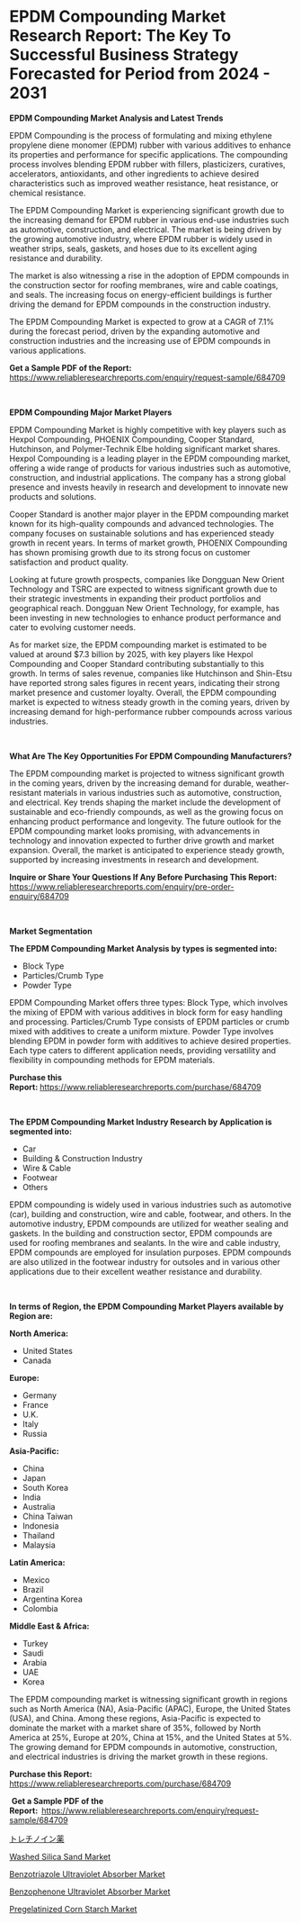 <p><h1>EPDM Compounding Market Research Report: The Key To Successful Business Strategy Forecasted for Period from 2024 - 2031</h1></p><p><strong>EPDM Compounding Market Analysis and Latest Trends</strong></p>
<p><p>EPDM Compounding is the process of formulating and mixing ethylene propylene diene monomer (EPDM) rubber with various additives to enhance its properties and performance for specific applications. The compounding process involves blending EPDM rubber with fillers, plasticizers, curatives, accelerators, antioxidants, and other ingredients to achieve desired characteristics such as improved weather resistance, heat resistance, or chemical resistance.</p><p>The EPDM Compounding Market is experiencing significant growth due to the increasing demand for EPDM rubber in various end-use industries such as automotive, construction, and electrical. The market is being driven by the growing automotive industry, where EPDM rubber is widely used in weather strips, seals, gaskets, and hoses due to its excellent aging resistance and durability.</p><p>The market is also witnessing a rise in the adoption of EPDM compounds in the construction sector for roofing membranes, wire and cable coatings, and seals. The increasing focus on energy-efficient buildings is further driving the demand for EPDM compounds in the construction industry.</p><p>The EPDM Compounding Market is expected to grow at a CAGR of 7.1% during the forecast period, driven by the expanding automotive and construction industries and the increasing use of EPDM compounds in various applications.</p></p>
<p><strong>Get a Sample PDF of the Report:&nbsp;</strong> <a href="https://www.reliableresearchreports.com/enquiry/request-sample/684709">https://www.reliableresearchreports.com/enquiry/request-sample/684709</a></p>
<p>&nbsp;</p>
<p><strong>EPDM Compounding Major Market Players</strong></p>
<p><p>EPDM Compounding Market is highly competitive with key players such as Hexpol Compounding, PHOENIX Compounding, Cooper Standard, Hutchinson, and Polymer-Technik Elbe holding significant market shares. Hexpol Compounding is a leading player in the EPDM compounding market, offering a wide range of products for various industries such as automotive, construction, and industrial applications. The company has a strong global presence and invests heavily in research and development to innovate new products and solutions.</p><p>Cooper Standard is another major player in the EPDM compounding market known for its high-quality compounds and advanced technologies. The company focuses on sustainable solutions and has experienced steady growth in recent years. In terms of market growth, PHOENIX Compounding has shown promising growth due to its strong focus on customer satisfaction and product quality.</p><p>Looking at future growth prospects, companies like Dongguan New Orient Technology and TSRC are expected to witness significant growth due to their strategic investments in expanding their product portfolios and geographical reach. Dongguan New Orient Technology, for example, has been investing in new technologies to enhance product performance and cater to evolving customer needs.</p><p>As for market size, the EPDM compounding market is estimated to be valued at around $7.3 billion by 2025, with key players like Hexpol Compounding and Cooper Standard contributing substantially to this growth. In terms of sales revenue, companies like Hutchinson and Shin-Etsu have reported strong sales figures in recent years, indicating their strong market presence and customer loyalty. Overall, the EPDM compounding market is expected to witness steady growth in the coming years, driven by increasing demand for high-performance rubber compounds across various industries.</p></p>
<p>&nbsp;</p>
<p><strong>What Are The Key Opportunities For EPDM Compounding Manufacturers?</strong></p>
<p><p>The EPDM compounding market is projected to witness significant growth in the coming years, driven by the increasing demand for durable, weather-resistant materials in various industries such as automotive, construction, and electrical. Key trends shaping the market include the development of sustainable and eco-friendly compounds, as well as the growing focus on enhancing product performance and longevity. The future outlook for the EPDM compounding market looks promising, with advancements in technology and innovation expected to further drive growth and market expansion. Overall, the market is anticipated to experience steady growth, supported by increasing investments in research and development.</p></p>
<p><strong>Inquire or Share Your Questions If Any Before Purchasing This Report:</strong> <a href="https://www.reliableresearchreports.com/enquiry/pre-order-enquiry/684709">https://www.reliableresearchreports.com/enquiry/pre-order-enquiry/684709</a></p>
<p>&nbsp;</p>
<p><strong>Market Segmentation</strong></p>
<p><strong>The EPDM Compounding Market Analysis by types is segmented into:</strong></p>
<p><ul><li>Block Type</li><li>Particles/Crumb Type</li><li>Powder Type</li></ul></p>
<p><p>EPDM Compounding Market offers three types: Block Type, which involves the mixing of EPDM with various additives in block form for easy handling and processing. Particles/Crumb Type consists of EPDM particles or crumb mixed with additives to create a uniform mixture. Powder Type involves blending EPDM in powder form with additives to achieve desired properties. Each type caters to different application needs, providing versatility and flexibility in compounding methods for EPDM materials.</p></p>
<p><strong>Purchase this Report:&nbsp;</strong><a href="https://www.reliableresearchreports.com/purchase/684709">https://www.reliableresearchreports.com/purchase/684709</a></p>
<p>&nbsp;</p>
<p><strong>The EPDM Compounding Market Industry Research by Application is segmented into:</strong></p>
<p><ul><li>Car</li><li>Building & Construction Industry</li><li>Wire & Cable</li><li>Footwear</li><li>Others</li></ul></p>
<p><p>EPDM compounding is widely used in various industries such as automotive (car), building and construction, wire and cable, footwear, and others. In the automotive industry, EPDM compounds are utilized for weather sealing and gaskets. In the building and construction sector, EPDM compounds are used for roofing membranes and sealants. In the wire and cable industry, EPDM compounds are employed for insulation purposes. EPDM compounds are also utilized in the footwear industry for outsoles and in various other applications due to their excellent weather resistance and durability.</p></p>
<p>&nbsp;</p>
<p><strong>In terms of Region, the EPDM Compounding Market Players available by Region are:</strong></p>
<p>
    <p> <strong> North America: </strong>
        <ul>
            <li>United States</li>
            <li>Canada</li>
        </ul>
        </p> 
    <p> <strong> Europe: </strong>
        <ul>
            <li>Germany</li>
            <li>France</li>
            <li>U.K.</li>
            <li>Italy</li>
            <li>Russia</li>
        </ul>
        </p> 
    <p> <strong> Asia-Pacific: </strong>
        <ul>
            <li>China</li>
            <li>Japan</li>
            <li>South Korea</li>
            <li>India</li>
            <li>Australia</li>
            <li>China Taiwan</li>
            <li>Indonesia</li>
            <li>Thailand</li>
            <li>Malaysia</li>
        </ul>
        </p> 
    <p> <strong> Latin America: </strong>
        <ul>
            <li>Mexico</li>
            <li>Brazil</li>
            <li>Argentina Korea</li>
            <li>Colombia</li>
        </ul>
        </p> 
    <p> <strong> Middle East & Africa: </strong>
        <ul>
            <li>Turkey</li>
            <li>Saudi</li>
            <li>Arabia</li>
            <li>UAE</li>
            <li>Korea</li>
        </ul>
    </p>
    </p>
<p><p>The EPDM compounding market is witnessing significant growth in regions such as North America (NA), Asia-Pacific (APAC), Europe, the United States (USA), and China. Among these regions, Asia-Pacific is expected to dominate the market with a market share of 35%, followed by North America at 25%, Europe at 20%, China at 15%, and the United States at 5%. The growing demand for EPDM compounds in automotive, construction, and electrical industries is driving the market growth in these regions.</p></p>
<p><strong>Purchase this Report: </strong><a href="https://www.reliableresearchreports.com/purchase/684709">https://www.reliableresearchreports.com/purchase/684709</a></p>
<p>&nbsp;<strong>Get a Sample PDF of the Report:&nbsp;&nbsp;</strong><a href="https://www.reliableresearchreports.com/enquiry/request-sample/684709">https://www.reliableresearchreports.com/enquiry/request-sample/684709</a></p>
<p><strong></strong></p>
<p><p><a href="https://github.com/oafhukehf4709715/Market-Research-Report-List-1/blob/main/9563477193424.md">トレチノイン薬</a></p><p><a href="https://github.com/jj19131/Market-Research-Report-List-1/blob/main/washed-silica-sand-market.md">Washed Silica Sand Market</a></p><p><a href="https://issuu.com/reportprime-2/docs/benzotriazole-ultraviolet-absorber-market-size-203">Benzotriazole Ultraviolet Absorber Market</a></p><p><a href="https://issuu.com/reportprime-2/docs/benzophenone-ultraviolet-absorber-market-size-2030">Benzophenone Ultraviolet Absorber Market</a></p><p><a href="https://github.com/jodemen/Market-Research-Report-List-1/blob/main/pregelatinized-corn-starch-market.md">Pregelatinized Corn Starch Market</a></p></p>